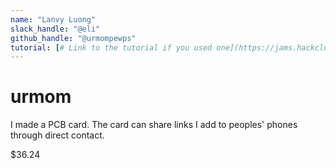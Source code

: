 ```yaml
---
name: "Lanvy Luong"
slack_handle: "@eli"
github_handle: "@urmompewps"
tutorial: [# Link to the tutorial if you used one](https://jams.hackclub.com/jam/hacker-card)
---
```


# urmom

<!-- Describe your board in 2-3 sentences. What are you making? What will it do? -->
I made a PCB card. The card can share links I add to peoples' phones through direct contact. 
<!-- How much is it going to cost? -->
$36.24
<!-- Tell us a little bit about your design process. What were some challenges? What helped? ***Totally optional*** -->
